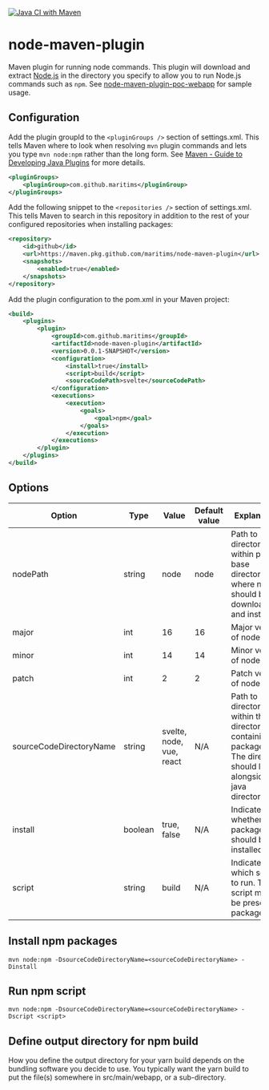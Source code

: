 [![Java CI with Maven](https://github.com/Maritims/node-maven-plugin/actions/workflows/maven.yml/badge.svg)](https://github.com/Maritims/node-maven-plugin/actions/workflows/maven.yml)

# node-maven-plugin
Maven plugin for running node commands. This plugin will download and extract [Node.js](https://nodejs.dev/) in the directory you specify to allow you to run Node.js commands such as `npm`. See [node-maven-plugin-poc-webapp](https://github.com/Maritims/node-maven-plugin-poc-webapp) for sample usage.  

## Configuration
Add the plugin groupId to the `<pluginGroups />` section of settings.xml. This tells Maven where to look when resolving `mvn` plugin commands and lets you type `mvn node:npm` rather than the long form.
See [Maven - Guide to Developing Java Plugins](https://maven.apache.org/guides/plugin/guide-java-plugin-development.html) for more details.
```xml
<pluginGroups>
    <pluginGroup>com.github.maritims</pluginGroup>
</pluginGroups>
```

Add the following snippet to the `<repositories />` section of settings.xml. This tells Maven to search in this repository in addition to the rest of your configured repositories when installing packages:
```xml
<repository>
    <id>github</id>
    <url>https://maven.pkg.github.com/maritims/node-maven-plugin</url>
    <snapshots>
        <enabled>true</enabled>
    </snapshots>
</repository>
```

Add the plugin configuration to the pom.xml in your Maven project:
```xml
<build>
    <plugins>
        <plugin>
            <groupId>com.github.maritims</groupId>
            <artifactId>node-maven-plugin</artifactId>
            <version>0.0.1-SNAPSHOT</version>
            <configuration>
                <install>true</install>
                <script>build</script>
                <sourceCodePath>svelte</sourceCodePath>
            </configuration>
            <executions>
                <execution>
                    <goals>
                        <goal>npm</goal>
                    </goals>
                </execution>
            </executions>
        </plugin>
    </plugins>
</build>
```

## Options
| Option                  | Type    | Value                    | Default value | Explanation                                                                                                                 |
|-------------------------|---------|--------------------------|---------------|-----------------------------------------------------------------------------------------------------------------------------|
| nodePath                | string  | node                     | node          | Path to directory within project base directory where node should be downloaded and installed.                              |
| major                   | int     | 16                       | 16            | Major version of node.                                                                                                      |
| minor                   | int     | 14                       | 14            | Minor version of node.                                                                                                      |
| patch                   | int     | 2                        | 2             | Patch version of node.                                                                                                      |
| sourceCodeDirectoryName | string  | svelte, node, vue, react | N/A           | Path to directory within the src directory containing package.json. The directory should live alongside the java directory. | 
| install                 | boolean | true, false              | N/A           | Indicates whether packages should be installed.                                                                             |
| script                  | string  | build                    | N/A           | Indicates which script to run. The script must be present in package.json.                                                  |

## Install npm packages
`mvn node:npm -DsourceCodeDirectoryName=<sourceCodeDirectoryName> -Dinstall`

## Run npm script
`mvn node:npm -DsourceCodeDirectoryName=<sourceCodeDirectoryName> -Dscript <script>`

## Define output directory for npm build
How you define the output directory for your yarn build depends on the bundling software you decide to use. You typically want the yarn build to put the file(s) somewhere in src/main/webapp, or a sub-directory.